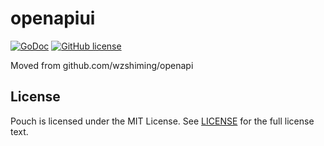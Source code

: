 # openapiui

[![GoDoc](https://godoc.org/github.com/wzshiming/openapiui?status.svg)](https://godoc.org/github.com/wzshiming/openapiui)
[![GitHub license](https://img.shields.io/github/license/wzshiming/openapiui.svg)](https://github.com/wzshiming/openapiui/blob/master/LICENSE)

Moved from github.com/wzshiming/openapi

## License

Pouch is licensed under the MIT License. See [LICENSE](https://github.com/wzshiming/openapiui/blob/master/LICENSE) for the full license text.
